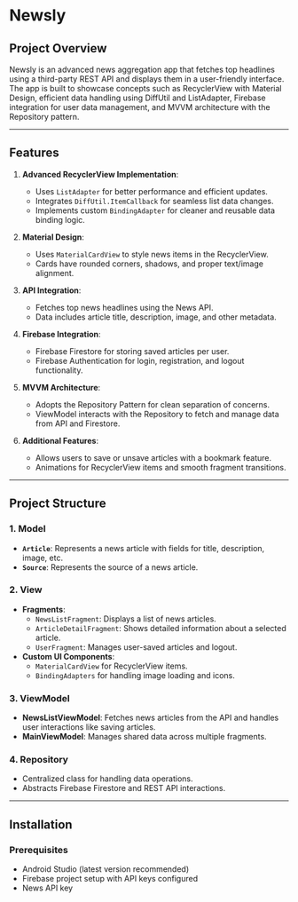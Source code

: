 # Newsly

## Project Overview
Newsly is an advanced news aggregation app that fetches top headlines using a third-party REST API and displays them in a user-friendly interface. The app is built to showcase concepts such as RecyclerView with Material Design, efficient data handling using DiffUtil and ListAdapter, Firebase integration for user data management, and MVVM architecture with the Repository pattern.

---

## Features
1. **Advanced RecyclerView Implementation**:
   - Uses `ListAdapter` for better performance and efficient updates.
   - Integrates `DiffUtil.ItemCallback` for seamless list data changes.
   - Implements custom `BindingAdapter` for cleaner and reusable data binding logic.

2. **Material Design**:
   - Uses `MaterialCardView` to style news items in the RecyclerView.
   - Cards have rounded corners, shadows, and proper text/image alignment.

3. **API Integration**:
   - Fetches top news headlines using the News API.
   - Data includes article title, description, image, and other metadata.

4. **Firebase Integration**:
   - Firebase Firestore for storing saved articles per user.
   - Firebase Authentication for login, registration, and logout functionality.

5. **MVVM Architecture**:
   - Adopts the Repository Pattern for clean separation of concerns.
   - ViewModel interacts with the Repository to fetch and manage data from API and Firestore.

6. **Additional Features**:
   - Allows users to save or unsave articles with a bookmark feature.
   - Animations for RecyclerView items and smooth fragment transitions.

---

## Project Structure

### 1. **Model**
   - **`Article`**: Represents a news article with fields for title, description, image, etc.
   - **`Source`**: Represents the source of a news article.

### 2. **View**
   - **Fragments**:
     - `NewsListFragment`: Displays a list of news articles.
     - `ArticleDetailFragment`: Shows detailed information about a selected article.
     - `UserFragment`: Manages user-saved articles and logout.
   - **Custom UI Components**:
     - `MaterialCardView` for RecyclerView items.
     - `BindingAdapters` for handling image loading and icons.

### 3. **ViewModel**
   - **NewsListViewModel**: Fetches news articles from the API and handles user interactions like saving articles.
   - **MainViewModel**: Manages shared data across multiple fragments.

### 4. **Repository**
   - Centralized class for handling data operations.
   - Abstracts Firebase Firestore and REST API interactions.

---

## Installation

### Prerequisites
- Android Studio (latest version recommended)
- Firebase project setup with API keys configured
- News API key


